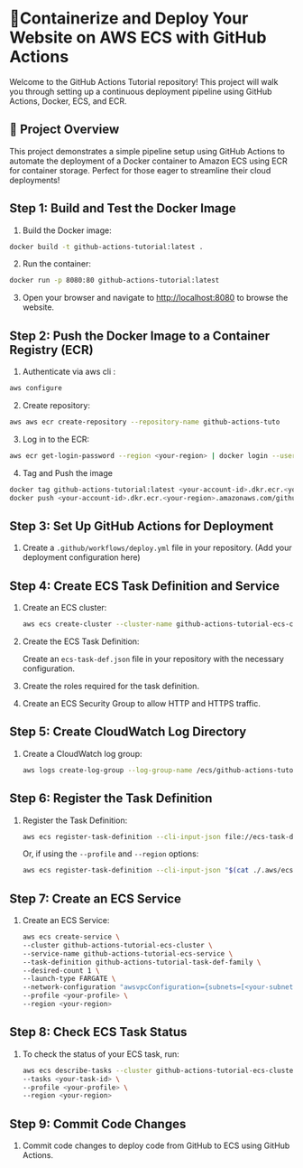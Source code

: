 # 🌟Containerize and Deploy Your Website on AWS ECS with GitHub Actions 


Welcome to the GitHub Actions Tutorial repository! This project will walk you through setting up a continuous deployment pipeline using GitHub Actions, Docker, ECS, and ECR.
## 🚀 Project Overview
This project demonstrates a simple pipeline setup using GitHub Actions to automate the deployment of a Docker container to Amazon ECS using ECR for container storage. Perfect for those eager to streamline their cloud deployments!


## Step 1: Build and Test the Docker Image 
1. Build the Docker image:

```bash
docker build -t github-actions-tutorial:latest .
```
2. Run the container:
```bash
docker run -p 8080:80 github-actions-tutorial:latest
```
3. Open your browser and navigate to [http://localhost:8080](http://localhost:8080) to browse the website.

## Step 2: Push the Docker Image to a Container Registry (ECR)
1. Authenticate via aws cli :
 ```bash
 aws configure
   ```




2. Create repository:
 ```bash
 aws aws ecr create-repository --repository-name github-actions-tuto
 ```

3. Log in to the ECR: 
```bash
aws ecr get-login-password --region <your-region> | docker login --username AWS --password-stdin <your-account-id>.dkr.ecr.<your-region>.amazonaws.com/github-actions-tutorial
```

4. Tag and Push the image 
```bash
docker tag github-actions-tutorial:latest <your-account-id>.dkr.ecr.<your-region>.amazonaws.com/github-actions-tutorial
docker push <your-account-id>.dkr.ecr.<your-region>.amazonaws.com/github-actions-tutorial1.amazonaws.com/github-tutorial-image:latest
```
## Step 3: Set Up GitHub Actions for Deployment

1. Create a `.github/workflows/deploy.yml` file in your repository. (Add your deployment configuration here)

## Step 4: Create ECS Task Definition and Service

1. Create an ECS cluster:

   ```bash
   aws ecs create-cluster --cluster-name github-actions-tutorial-ecs-cluster
   ```

2. Create the ECS Task Definition:

   Create an `ecs-task-def.json` file in your repository with the necessary configuration.

3. Create the roles required for the task definition.

4. Create an ECS Security Group to allow HTTP and HTTPS traffic.

## Step 5: Create CloudWatch Log Directory

1. Create a CloudWatch log group:

   ```bash
   aws logs create-log-group --log-group-name /ecs/github-actions-tutorial-log-group
   ```

## Step 6: Register the Task Definition

1. Register the Task Definition:

   ```bash
   aws ecs register-task-definition --cli-input-json file://ecs-task-def.json
   ```

   Or, if using the `--profile` and `--region` options:

   ```bash
   aws ecs register-task-definition --cli-input-json "$(cat ./.aws/ecs-task-def.json)" --profile <your-profile> --region <your-region>
   ```

## Step 7: Create an ECS Service

1. Create an ECS Service:

   ```bash
   aws ecs create-service \
   --cluster github-actions-tutorial-ecs-cluster \
   --service-name github-actions-tutorial-ecs-service \
   --task-definition github-actions-tutorial-task-def-family \
   --desired-count 1 \
   --launch-type FARGATE \
   --network-configuration "awsvpcConfiguration={subnets=[<your-subnet-id>],securityGroups=[<your-security-group-id>],assignPublicIp=ENABLED}" \
   --profile <your-profile> \
   --region <your-region>
   ```

## Step 8: Check ECS Task Status

1. To check the status of your ECS task, run:

   ```bash
   aws ecs describe-tasks --cluster github-actions-tutorial-ecs-cluster \
   --tasks <your-task-id> \
   --profile <your-profile> \
   --region <your-region>
   ```

## Step 9: Commit Code Changes

1. Commit code changes to deploy code from GitHub to ECS using GitHub Actions.


